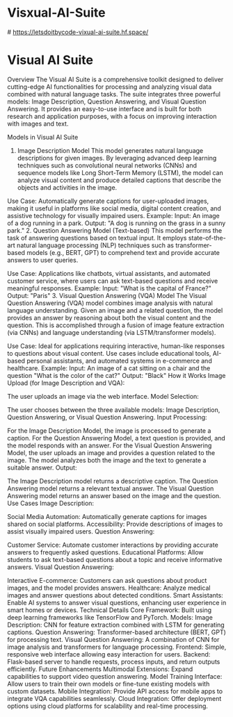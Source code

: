 ﻿# Visxual-AI-Suite

﻿# https://letsdoitbycode-vixual-ai-suite.hf.space/

# Visual AI Suite
Overview
The Visual AI Suite is a comprehensive toolkit designed to deliver cutting-edge AI functionalities for processing and analyzing visual data combined with natural language tasks. The suite integrates three powerful models: Image Description, Question Answering, and Visual Question Answering. It provides an easy-to-use interface and is built for both research and application purposes, with a focus on improving interaction with images and text.

Models in Visual AI Suite
1. Image Description Model
This model generates natural language descriptions for given images. By leveraging advanced deep learning techniques such as convolutional neural networks (CNNs) and sequence models like Long Short-Term Memory (LSTM), the model can analyze visual content and produce detailed captions that describe the objects and activities in the image.

Use Case: Automatically generate captions for user-uploaded images, making it useful in platforms like social media, digital content creation, and assistive technology for visually impaired users.
Example:
Input: An image of a dog running in a park.
Output: "A dog is running on the grass in a sunny park."
2. Question Answering Model (Text-based)
This model performs the task of answering questions based on textual input. It employs state-of-the-art natural language processing (NLP) techniques such as transformer-based models (e.g., BERT, GPT) to comprehend text and provide accurate answers to user queries.

Use Case: Applications like chatbots, virtual assistants, and automated customer service, where users can ask text-based questions and receive meaningful responses.
Example:
Input: "What is the capital of France?"
Output: "Paris"
3. Visual Question Answering (VQA) Model
The Visual Question Answering (VQA) model combines image analysis with natural language understanding. Given an image and a related question, the model provides an answer by reasoning about both the visual content and the question. This is accomplished through a fusion of image feature extraction (via CNNs) and language understanding (via LSTM/transformer models).

Use Case: Ideal for applications requiring interactive, human-like responses to questions about visual content. Use cases include educational tools, AI-based personal assistants, and automated systems in e-commerce and healthcare.
Example:
Input: An image of a cat sitting on a chair and the question "What is the color of the cat?"
Output: "Black"
How it Works
Image Upload (for Image Description and VQA):

The user uploads an image via the web interface.
Model Selection:

The user chooses between the three available models: Image Description, Question Answering, or Visual Question Answering.
Input Processing:

For the Image Description Model, the image is processed to generate a caption.
For the Question Answering Model, a text question is provided, and the model responds with an answer.
For the Visual Question Answering Model, the user uploads an image and provides a question related to the image. The model analyzes both the image and the text to generate a suitable answer.
Output:

The Image Description model returns a descriptive caption.
The Question Answering model returns a relevant textual answer.
The Visual Question Answering model returns an answer based on the image and the question.
Use Cases
Image Description:

Social Media Automation: Automatically generate captions for images shared on social platforms.
Accessibility: Provide descriptions of images to assist visually impaired users.
Question Answering:

Customer Service: Automate customer interactions by providing accurate answers to frequently asked questions.
Educational Platforms: Allow students to ask text-based questions about a topic and receive informative answers.
Visual Question Answering:

Interactive E-commerce: Customers can ask questions about product images, and the model provides answers.
Healthcare: Analyze medical images and answer questions about detected conditions.
Smart Assistants: Enable AI systems to answer visual questions, enhancing user experience in smart homes or devices.
Technical Details
Core Framework: Built using deep learning frameworks like TensorFlow and PyTorch.
Models:
Image Description: CNN for feature extraction combined with LSTM for generating captions.
Question Answering: Transformer-based architecture (BERT, GPT) for processing text.
Visual Question Answering: A combination of CNN for image analysis and transformers for language processing.
Frontend: Simple, responsive web interface allowing easy interaction for users.
Backend: Flask-based server to handle requests, process inputs, and return outputs efficiently.
Future Enhancements
Multimodal Extensions: Expand capabilities to support video question answering.
Model Training Interface: Allow users to train their own models or fine-tune existing models with custom datasets.
Mobile Integration: Provide API access for mobile apps to integrate VQA capabilities seamlessly.
Cloud Integration: Offer deployment options using cloud platforms for scalability and real-time processing.
